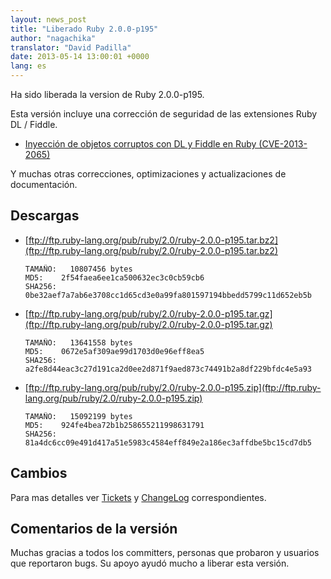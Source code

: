 ```yaml
---
layout: news_post
title: "Liberado Ruby 2.0.0-p195"
author: "nagachika"
translator: "David Padilla"
date: 2013-05-14 13:00:01 +0000
lang: es
---
```


Ha sido liberada la version de Ruby 2.0.0-p195.

Esta versión incluye una corrección de seguridad de las extensiones Ruby DL / Fiddle.

* [Inyección de objetos corruptos con DL y Fiddle en Ruby (CVE-2013-2065)](/es/news/2013/05/14/taint-bypass-dl-fiddle-cve-2013-2065/)

Y muchas otras correcciones, optimizaciones y actualizaciones de documentación.

## Descargas

* [ftp://ftp.ruby-lang.org/pub/ruby/2.0/ruby-2.0.0-p195.tar.bz2](ftp://ftp.ruby-lang.org/pub/ruby/2.0/ruby-2.0.0-p195.tar.bz2)

      TAMAÑO:   10807456 bytes
      MD5:    2f54faea6ee1ca500632ec3c0cb59cb6
      SHA256: 0be32aef7a7ab6e3708cc1d65cd3e0a99fa801597194bbedd5799c11d652eb5b

* [ftp://ftp.ruby-lang.org/pub/ruby/2.0/ruby-2.0.0-p195.tar.gz](ftp://ftp.ruby-lang.org/pub/ruby/2.0/ruby-2.0.0-p195.tar.gz)

      TAMAÑO:   13641558 bytes
      MD5:    0672e5af309ae99d1703d0e96eff8ea5
      SHA256: a2fe8d44eac3c27d191ca2d0ee2d871f9aed873c74491b2a8df229bfdc4e5a93

* [ftp://ftp.ruby-lang.org/pub/ruby/2.0/ruby-2.0.0-p195.zip](ftp://ftp.ruby-lang.org/pub/ruby/2.0/ruby-2.0.0-p195.zip)

      TAMAÑO:   15092199 bytes
      MD5:    924fe4bea72b1b258655211998631791
      SHA256: 81a4dc6cc09e491d417a51e5983c4584eff849e2a186ec3affdbe5bc15cd7db5

## Cambios

Para mas detalles ver [Tickets](https://bugs.ruby-lang.org/projects/ruby-200/issues?set_filter=1&status_id=5) y
[ChangeLog](http://svn.ruby-lang.org/repos/ruby/tags/v2_0_0_195/ChangeLog) correspondientes.

## Comentarios de la versión

Muchas gracias a todos los committers, personas que probaron y usuarios que reportaron
bugs. Su apoyo ayudó mucho a liberar esta versión.
